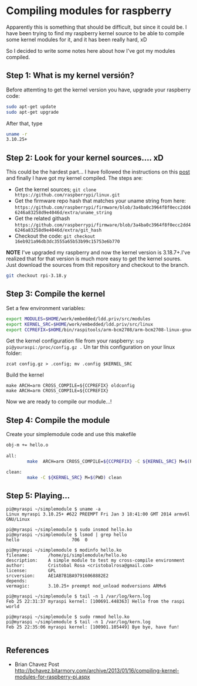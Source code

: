 # Compiling modules for raspberry   
Apparently this is something that should be difficult, but since it could be. 
I have been trying to find my raspberry kernel source to be able to compile some kernel modules for it, and it has been really hard, xD

So I decided to write some notes here about how I've got my modules compiled. 

## Step 1: What is my kernel versión?
Before attemting to get the kernel version you have, upgrade your raspberry code:
```bash
sudo apt-get update
sudo apt-get upgrade
```
After that, type 
```bash
uname -r
3.10.25+
```
## Step 2: Look for your kernel sources.... xD
This could be the hardest part...
I have followed the instructions on this [post] and finally I have got my kernel compiled. 
The steps are:
- Get the kernel sources;  ```git clone https://github.com/raspberrypi/linux.git```
- Get the firmware repo hash that matches your uname string from here: ```https://github.com/raspberrypi/firmware/blob/3a4ba0c3964f8f0ecc2dd46246a83258d9e4046d/extra/uname_string```
- Get the related githash ```https://github.com/raspberrypi/firmware/blob/3a4ba0c3964f8f0ecc2dd46246a83258d9e4046d/extra/git_hash```
- Checkout the code: ```git checkout 16eb921a96db3dc3555a65b53b99c15753e6b770 ```

**NOTE** I've upgraded my raspberry and now the kernel version is 3.18.7+.I've realized that 
for that version is much more easy to get the kernel soures. Just download the sources from thit 
repository and checkout to the branch.

```bash
git checkout rpi-3.18.y
```
## Step 3: Compile the kernel
Set a few environment variables:
```bash
export MODULES=$HOME/work/embedded/ldd.priv/src/modules
export KERNEL_SRC=$HOME/work/embedded/ldd.priv/src/linux
export CCPREFIX=$HOME/bin/raspitools/arm-bcm2708/arm-bcm2708-linux-gnueabi/bin/arm-bcm2708-linux-gnueabi-
``` 
Get the kernel configuration file from your raspberry:
```scp pi@youraspi:/proc/config.gz .```
Un tar this configuration on your linux folder:
```
zcat config.gz > .config; mv .config $KERNEL_SRC
```
Build the kernel
```
make ARCH=arm CROSS_COMPILE=${CCPREFIX} oldconfig
make ARCH=arm CROSS_COMPILE=${CCPREFIX} 
```
Now we are ready to compile our module...!
## Step 4: Compile the module
Create your simplemodule code and use this makefile
```bash
obj-m += hello.o
 
all:
        make  ARCH=arm CROSS_COMPILE=${CCPREFIX} -C ${KERNEL_SRC} M=$(PWD) modules

clean:
        make -C ${KERNEL_SRC} M=$(PWD) clean
```

[post]:https://github.com/raspberrypi/linux/issues/486 
## Step 5: Playing...
```
pi@myraspi ~/simplemodule $ uname -a
Linux myraspi 3.10.25+ #622 PREEMPT Fri Jan 3 18:41:00 GMT 2014 armv6l GNU/Linux

pi@myraspi ~/simplemodule $ sudo insmod hello.ko
pi@myraspi ~/simplemodule $ lsmod | grep hello
hello                    706  0 

pi@myraspi ~/simplemodule $ modinfo hello.ko
filename:       /home/pi/simplemodule/hello.ko
description:    A simple module to test my cross-compile environment
author:         Cristobal Rosa <cristobalrosa@gmail.com>
license:        GPL
srcversion:     AE1AB7B1BA97916068882E2
depends:        
vermagic:       3.10.25+ preempt mod_unload modversions ARMv6 

pi@myraspi ~/simplemodule $ tail -n 1 /var/log/kern.log 
Feb 25 22:31:37 myraspi kernel: [100691.448363] Hello from the raspi world

pi@myraspi ~/simplemodule $ sudo rmmod hello.ko
pi@myraspi ~/simplemodule $ tail -n 1 /var/log/kern.log
Feb 25 22:35:06 myraspi kernel: [100901.105449] Bye bye, have fun!


```
## References
* Brian Chavez Post http://bchavez.bitarmory.com/archive/2013/01/16/compiling-kernel-modules-for-raspberry-pi.aspx 
